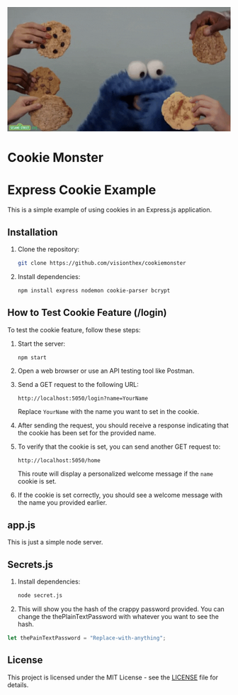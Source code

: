 <p align="center">
  <img width="990" height="280" src="https://github.com/visionthex/cookiemonster/blob/main/img/giphy.gif" alt="Monster Image">
</p>

# Cookie Monster

# Express Cookie Example

This is a simple example of using cookies in an Express.js application.

## Installation

1. Clone the repository:
   ```bash
   git clone https://github.com/visionthex/cookiemonster
   ```

2. Install dependencies:
   ```bash
   npm install express nodemon cookie-parser bcrypt
   ```

## How to Test Cookie Feature (/login)

To test the cookie feature, follow these steps:

1. Start the server:
   ```bash
   npm start
   ```

2. Open a web browser or use an API testing tool like Postman.

3. Send a GET request to the following URL:
   ```
   http://localhost:5050/login?name=YourName
   ```
   Replace `YourName` with the name you want to set in the cookie.

4. After sending the request, you should receive a response indicating that the cookie has been set for the provided name.

5. To verify that the cookie is set, you can send another GET request to:
   ```
   http://localhost:5050/home
   ```
   This route will display a personalized welcome message if the `name` cookie is set.

6. If the cookie is set correctly, you should see a welcome message with the name you provided earlier.

## app.js

This is just a simple node server.

## Secrets.js
1. Install dependencies:
   ```bash
   node secret.js
   ```
2. This will show you the hash of the crappy password provided.  You can change the thePlainTextPassword with whatever you want to see the hash.

```javascript
let thePainTextPassword = "Replace-with-anything";
```
## License

This project is licensed under the MIT License - see the [LICENSE](LICENSE) file for details.
